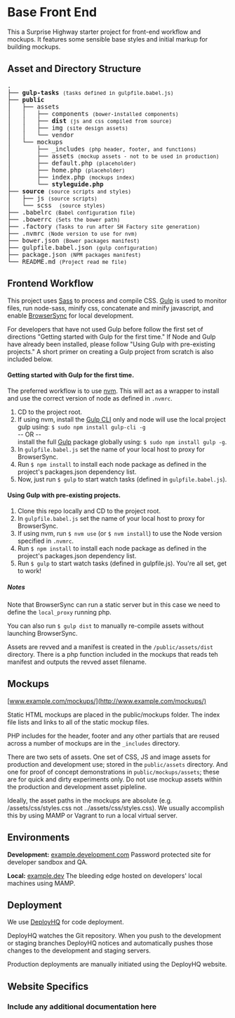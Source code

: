 Base Front End
=========================

This a Surprise Highway starter project for front-end workflow and mockups. It features some sensible base styles and initial markup for building mockups.

Asset and Directory Structure
---------------

<pre>
.
├── <strong>gulp-tasks</strong> <small>(tasks defined in gulpfile.babel.js)</small>
├── <strong>public</strong>
│   ├── assets
│   │   ├── components <small>(bower-installed components)</small>
│   │   ├── <strong>dist</strong> <small>(js and css compiled from source)</small>
│   │   ├── img <small>(site design assets)</small>
│   │   └── vendor
│   └── mockups
│       ├── _includes <small>(php header, footer, and functions)</small>
│       ├── assets <small>(mockup assets - not to be used in production)</small>
│       ├── default.php <small>(placeholder)</small>
│       ├── home.php <small>(placeholder)</small>
│       ├── index.php <small>(mockups index)</small>
│       └── <strong>styleguide.php</strong>
├── <strong>source</strong> <small>(source scripts and styles)</small>
│   ├── js <small>(source scripts)</small>
│   └── scss  <small>(source styles)</small>
├── .babelrc <small>(Babel configuration file)</small>
├── .bowerrc <small>(Sets the bower path)</small>
├── .factory <small>(Tasks to run after SH Factory site generation)</small>
├── .nvmrc <small>(Node version to use for nvm)</small>
├── bower.json <small>(Bower packages manifest)</small>
├── gulpfile.babel.json <small>(gulp configuration)</small>
├── package.json <small>(NPM packages manifest)</small>
└── README.md <small>(Project read me file)</small>
</pre>


Frontend Workflow
---------------

This project uses [Sass](http://sass-lang.com) to process and compile CSS. [Gulp](http://gulpjs.com/) is used to monitor files, run node-sass, minify css, concatenate and minify javascript, and enable [BrowserSync](https://www.browsersync.io) for local development.

For developers that have not used Gulp before follow the first set of directions "Getting started with Gulp for the first time." If Node and Gulp have already been installed, please follow "Using Gulp with pre-existing projects." A short primer on creating a Gulp project from scratch is also included below.

#### Getting started with Gulp for the first time.

The preferred workflow is to use [nvm](https://github.com/creationix/nvm/blob/master/README.md#install-script). This will act as a wrapper to install and use the correct version of node as defined in `.nvmrc`.

1. CD to the project root.
2. If using nvm, install the [Gulp CLI](https://www.npmjs.com/package/gulp-cli) only and node will use the local project gulp using: `$ sudo npm install gulp-cli -g`<br>-- OR --<br>install the full [Gulp](http://gulpjs.com/) package globally using: `$ sudo npm install gulp -g`.
3. In `gulpfile.babel.js` set the name of your local host to proxy for BrowserSync.
4. Run `$ npm install` to install each node package as defined in the project's packages.json dependency list.
5. Now, just run `$ gulp` to start watch tasks (defined in `gulpfile.babel.js`).

#### Using Gulp with pre-existing projects.

1. Clone this repo locally and CD to the project root.
2. In `gulpfile.babel.js` set the name of your local host to proxy for BrowserSync.
3. If using nvm, run `$ nvm use` (or `$ nvm install`) to use the Node version specified in `.nvmrc`.
4. Run `$ npm install` to install each node package as defined in the project's packages.json dependency list.
5. Run `$ gulp` to start watch tasks (defined in gulpfile.js). You're all set, get to work!

##### Notes

Note that BrowserSync can run a static server but in this case we need to define the `local_proxy` running php.

You can also run `$ gulp dist` to manually re-compile assets without launching BrowserSync.

Assets are revved and a manifest is created in the `/public/assets/dist` directory. There is a php function included in the mockups that reads teh manifest and outputs the revved asset filename.


Mockups
---------------
[www.example.com/mockups/](http://www.example.com/mockups/)

Static HTML mockups are placed in the public/mockups folder. The index file lists and links to all of the static mockup files.

PHP includes for the header, footer and any other partials that are reused across a number of mockups are in the `_includes` directory.

There are two sets of assets. One set of CSS, JS and image assets for production and development use; stored in the `public/assets` directory. And one for proof of concept demonstrations in `public/mockups/assets`; these are for quick and dirty experiments only. Do not use mockup assets within the production and development asset pipleline.

Ideally, the asset paths in the mockups are absolute (e.g. /assets/css/styles.css not ../assets/css/styles.css). We usually accomplish this by using MAMP or Vagrant to run a local virtual server.

Environments
---------------

**Development:**
[example.development.com](http://example.development.com)
Password protected site for developer sandbox and QA.

**Local:**
[example.dev](http://example.dev)
The bleeding edge hosted on developers' local machines using MAMP.

Deployment
---------------
We use [DeployHQ](http://deployhq.com/) for code deployment.

DeployHQ watches the Git repository. When you push to the development or staging branches DeployHQ notices and automatically pushes those changes to the development and staging servers.

Production deployments are manually initiated using the DeployHQ website.

Website Specifics
--------------------------
### Include any additional documentation here